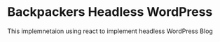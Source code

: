 # Backpackers Headless WordPress

This implemnetaion using react to implement headless WordPress Blog
